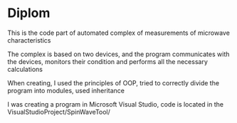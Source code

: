 # Diplom

This is the code part of automated complex of measurements of microwave characteristics

The complex is based on two devices, and the program communicates with the devices, monitors their condition and performs all the necessary calculations

When creating, I used the principles of OOP, tried to correctly divide the program into modules, used inheritance

I was creating a program in Microsoft Visual Studio, code is located in the VisualStudioProject/SpinWaveTool/
